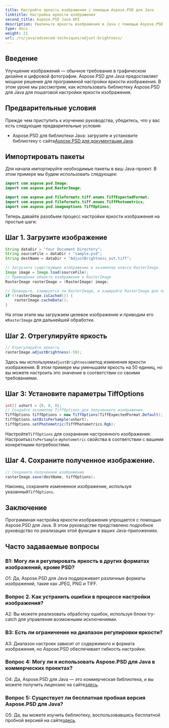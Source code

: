 ```yaml
---
title: Настройте яркость изображения с помощью Aspose.PSD для Java
linktitle: Настройка яркости изображения
second_title: Aspose.PSD Java API
description: Увеличьте яркость изображения в Java с помощью Aspose.PSD. Пошаговое руководство по программной настройке яркости изображения.
type: docs
weight: 21
url: /ru/java/advanced-techniques/adjust-brightness/
---
```

## Введение

Улучшение изображений — обычное требование в графическом дизайне и цифровой фотографии. Aspose.PSD для Java предоставляет мощное решение для программной настройки яркости изображения. В этом уроке мы рассмотрим, как использовать библиотеку Aspose.PSD для Java для пошаговой настройки яркости изображения.

## Предварительные условия

Прежде чем приступить к изучению руководства, убедитесь, что у вас есть следующие предварительные условия:

-  Aspose.PSD для библиотеки Java: загрузите и установите библиотеку с сайта[Aspose.PSD для документации Java](https://reference.aspose.com/psd/java/).

## Импортировать пакеты

Для начала импортируйте необходимые пакеты в ваш Java-проект. В этом примере мы будем использовать следующее:

```java
import com.aspose.psd.Image;
import com.aspose.psd.RasterImage;

import com.aspose.psd.fileformats.tiff.enums.TiffExpectedFormat;
import com.aspose.psd.fileformats.tiff.enums.TiffPhotometrics;
import com.aspose.psd.imageoptions.TiffOptions;
```

Теперь давайте разобьем процесс настройки яркости изображения на простые шаги:

## Шаг 1. Загрузите изображение

```java
String dataDir = "Your Document Directory";
String sourceFile = dataDir + "sample.psd";
String destName = dataDir + "AdjustBrightness_out.tiff";

// Загрузите существующее изображение в экземпляр класса RasterImage.
Image image = Image.load(sourceFile);
// Приведение объекта изображения к RasterImage
RasterImage rasterImage = (RasterImage) image;

// Проверьте, кэшируется ли RasterImage, и кэшируйте RasterImage для повышения производительности.
if (!rasterImage.isCached()) {
    rasterImage.cacheData();
}
```

 На этом этапе мы загружаем целевое изображение и приводим его к`RasterImage` для дальнейшей обработки.

## Шаг 2. Отрегулируйте яркость

```java
// Отрегулируйте яркость
rasterImage.adjustBrightness(-50);
```

 Здесь мы используем`adjustBrightness`метод изменения яркости изображения. В этом примере мы уменьшаем яркость на 50 единиц, но вы можете настроить это значение в соответствии со своими требованиями.

## Шаг 3: Установите параметры TiffOptions

```java
int[] ushort = {8, 8, 8};
// Создайте экземпляр TiffOptions для полученного изображения.
TiffOptions tiffOptions = new TiffOptions(TiffExpectedFormat.Default);
tiffOptions.setBitsPerSample(ushort);
tiffOptions.setPhotometric(TiffPhotometrics.Rgb);
```

 Настройте`TiffOptions` для сохранения настроенного изображения. Настроить`bitsPerSample` и`photometric` свойства в соответствии с вашими конкретными потребностями.

## Шаг 4. Сохраните полученное изображение.

```java
// Сохраните полученное изображение
rasterImage.save(destName, tiffOptions);
```

 Наконец, сохраните измененное изображение, используя указанный`TiffOptions`.

## Заключение

Программная настройка яркости изображения упрощается с помощью Aspose.PSD для Java. В этом руководстве представлено подробное руководство по реализации этой функции в ваших Java-приложениях.

## Часто задаваемые вопросы

### В1: Могу ли я регулировать яркость в других форматах изображений, кроме PSD?

О1: Да, Aspose.PSD для Java поддерживает различные форматы изображений, такие как JPEG, PNG и TIFF.

### Вопрос 2. Как устранить ошибки в процессе настройки изображения?

A2: Вы можете реализовать обработку ошибок, используя блоки try-catch для управления возможными исключениями.

### В3: Есть ли ограничение на диапазон регулировки яркости?

A3: Диапазон настроек зависит от содержимого и формата изображения, но Aspose.PSD обеспечивает гибкость настройки.

### Вопрос 4: Могу ли я использовать Aspose.PSD для Java в коммерческих проектах?

 О4: Да, Aspose.PSD для Java — это коммерческая библиотека, и вы можете получить лицензию на сайте[здесь](https://purchase.aspose.com/buy).

### Вопрос 5: Существует ли бесплатная пробная версия Aspose.PSD для Java?

 О5: Да, вы можете изучить библиотеку, воспользовавшись бесплатной пробной версией на сайте[здесь](https://releases.aspose.com/).